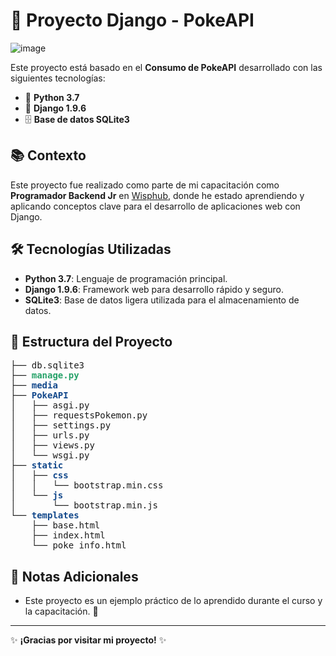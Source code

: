 # 🚀 Proyecto Django - PokeAPI

![image](https://github.com/user-attachments/assets/3833a2dc-83d0-41ce-b07b-e705387b91ac)

Este proyecto está basado en el **Consumo de PokeAPI** desarrollado con las siguientes tecnologías:

- 🐍 **Python 3.7**
- 🎸 **Django 1.9.6**
- 🗄️ **Base de datos SQLite3**

## 📚 Contexto

Este proyecto fue realizado como parte de mi capacitación como **Programador Backend Jr** en [Wisphub](https://wisphub.net/), donde he estado aprendiendo y aplicando conceptos clave para el desarrollo de aplicaciones web con Django.

## 🛠️ Tecnologías Utilizadas

- **Python 3.7**: Lenguaje de programación principal.
- **Django 1.9.6**: Framework web para desarrollo rápido y seguro.
- **SQLite3**: Base de datos ligera utilizada para el almacenamiento de datos.

## 📂 Estructura del Proyecto

<pre>├── db.sqlite3
├── <font color="#26A269"><b>manage.py</b></font>
├── <font color="#12488B"><b>media</b></font>
├── <font color="#12488B"><b>PokeAPI</b></font>
│   ├── asgi.py
│   ├── requestsPokemon.py
│   ├── settings.py
│   ├── urls.py
│   ├── views.py
│   └── wsgi.py
├── <font color="#12488B"><b>static</b></font>
│   ├── <font color="#12488B"><b>css</b></font>
│   │   └── bootstrap.min.css
│   └── <font color="#12488B"><b>js</b></font>
│       └── bootstrap.min.js
└── <font color="#12488B"><b>templates</b></font>
    ├── base.html
    ├── index.html
    └── poke_info.html</pre>

## 📝 Notas Adicionales

- Este proyecto es un ejemplo práctico de lo aprendido durante el curso y la capacitación. 🚧

---

✨ **¡Gracias por visitar mi proyecto!** ✨
